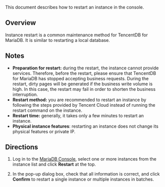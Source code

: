 This document describes how to restart an instance in the console.

## Overview
Instance restart is a common maintenance method for TencentDB for MariaDB. It is similar to restarting a local database.

## Notes
- **Preparation for restart:** during the restart, the instance cannot provide services. Therefore, before the restart, please ensure that TencentDB for MariaDB has stopped accepting business requests. During the restart, dirty pages will be generated if the business write volume is high. In this case, the restart may fail in order to shorten the business interruption.
- **Restart method:** you are recommended to restart an instance by following the steps provided by Tencent Cloud instead of running the restart command on the instance.
- **Restart time:** generally, it takes only a few minutes to restart an instance.
- **Physical instance features**: restarting an instance does not change its physical features or private IP.


## Directions
1. Log in to the [MariaDB Console](https://console.cloud.tencent.com/tdsql), select one or more instances from the instance list and click **Restart** at the top.

2. In the pop-up dialog box, check that all information is correct, and click **Confirm** to restart a single instance or multiple instances in batches.
